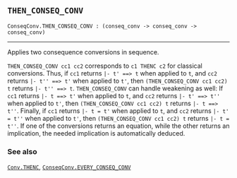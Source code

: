 ## `THEN_CONSEQ_CONV`

``` hol4
ConseqConv.THEN_CONSEQ_CONV : (conseq_conv -> conseq_conv -> conseq_conv)
```

------------------------------------------------------------------------

Applies two consequence conversions in sequence.

`THEN_CONSEQ_CONV cc1 cc2` corresponds to `c1 THENC c2` for classical
conversions. Thus, if `cc1` returns `|- t' ==> t` when applied to `t`,
and `cc2` returns `|- t'' ==> t'` when applied to `t'`, then
`(THEN_CONSEQ_CONV cc1 cc2) t` returns `|- t'' ==> t`.
`THEN_CONSEQ_CONV` can handle weakening as well: If `cc1` returns
`|- t ==> t'` when applied to `t`, and `cc2` returns `|- t' ==> t''`
when applied to `t'`, then `(THEN_CONSEQ_CONV cc1 cc2) t` returns
`|- t ==> t''`. Finally, if `cc1` returns `|- t = t'` when applied to
`t`, and `cc2` returns `|- t' = t''` when applied to `t'`, then
`(THEN_CONSEQ_CONV cc1 cc2) t` returns `|- t = t''`. If one of the
conversions returns an equation, while the other returns an implication,
the needed implication is automatically deduced.

### See also

[`Conv.THENC`](#Conv.THENC),
[`ConseqConv.EVERY_CONSEQ_CONV`](#ConseqConv.EVERY_CONSEQ_CONV)
